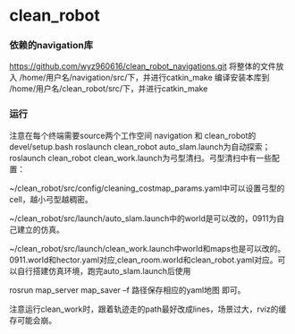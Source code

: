 # clean_robot

### 依赖的navigation库
  https://github.com/wyz960616/clean_robot_navigations.git
  将整体的文件放入 /home/用户名/navigation/src/下，并进行catkin_make
  编译安装本库到 /home/用户名/clean_robot/src/下，并进行catkin_make

### 运行
  注意在每个终端需要source两个工作空间 navigation 和 clean_robot的devel/setup.bash
  roslaunch clean_robot auto_slam.launch为自动探索；roslaunch clean_robot clean_work.launch为弓型清扫。弓型清扫中有一些配置：

​	~/clean_robot/src/config/cleaning_costmap_params.yaml中可以设置弓型的cell，越小弓型越稠密。

​    ~/clean_robot/src/launch/auto_slam.launch中的world是可以改的，0911为自己建立的仿真。

​    ~/clean_robot/src/launch/clean_work.launch中world和maps也是可以改的。 0911.world和hector.yaml对应,clean_room.world和clean_robot.yaml对应。可以自行搭建仿真环境，跑完auto_slam.launch后使用

rosrun map_server map_saver –f 路径保存相应的yaml地图
即可。

​	注意运行clean_work时，跟着轨迹走的path最好改成lines，场景过大，rviz的缓存可能会崩。
